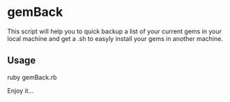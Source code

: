 # gemBack
This script will help you to quick backup a list of your current gems in your local machine and get a .sh to easyly install your gems in another machine.

## Usage
ruby gemBack.rb

Enjoy it...
